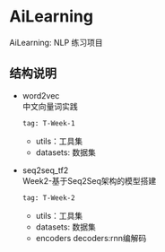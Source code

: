 # AiLearning
AiLearning: NLP 练习项目

## 结构说明

+ word2vec  
中文向量词实践
    
      tag: T-Week-1

     + utils：工具集
     + datasets: 数据集
     
 
+ seq2seq_tf2   
Week2-基于Seq2Seq架构的模型搭建

      tag: T-Week-2

     + utils：工具集
     + datasets: 数据集
     + encoders decoders:rnn编解码